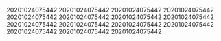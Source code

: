 20201024075442
20201024075442
20201024075442
20201024075442
20201024075442
20201024075442
20201024075442
20201024075442
20201024075442
20201024075442
20201024075442
20201024075442
20201024075442
20201024075442
20201024075442

